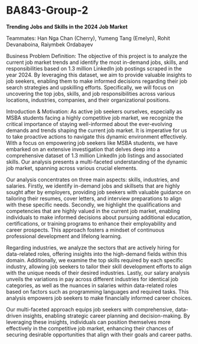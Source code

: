 # BA843-Group-2
**Trending Jobs and Skills in the 2024 Job Market**

Teammates:  Han Nga Chan (Cherry), Yumeng Tang (Emelyn), Rohit Devanaboina, Raiymbek Ordabayev

Business Problem Definition:
The objective of this project is to analyze the current job market trends and identify the most in-demand jobs, skills, and responsibilities based on 1.3 million LinkedIn job postings scraped in the year 2024. By leveraging this dataset, we aim to provide valuable insights to job seekers, enabling them to make informed decisions regarding their job search strategies and upskilling efforts. Specifically, we will focus on uncovering the top jobs, skills, and job responsibilities across various locations, industries, companies, and their organizational positions.

Introduction & Motivation:
As active job seekers ourselves, especially as MSBA students facing a highly competitive job market, we recognize the critical importance of staying well-informed about the ever-evolving demands and trends shaping the current job market. It is imperative for us to take proactive actions to navigate this dynamic environment effectively. With a focus on empowering job seekers like MSBA students, we have embarked on an extensive investigation that delves deep into a comprehensive dataset of 1.3 million LinkedIn job listings and associated skills. Our analysis presents a multi-faceted understanding of the dynamic job market, spanning across various crucial elements.

Our analysis concentrates on three main aspects: skills, industries, and salaries. Firstly, we identify in-demand jobs and skillsets that are highly sought after by employers, providing job seekers with valuable guidance on tailoring their resumes, cover letters, and interview preparations to align with these specific needs. Secondly, we highlight the qualifications and competencies that are highly valued in the current job market, enabling individuals to make informed decisions about pursuing additional education, certifications, or training programs to enhance their employability and career prospects. This approach fosters a mindset of continuous professional development and lifelong learning.

Regarding industries, we analyze the sectors that are actively hiring for data-related roles, offering insights into the high-demand fields within this domain. Additionally, we examine the top skills required by each specific industry, allowing job seekers to tailor their skill development efforts to align with the unique needs of their desired industries. Lastly, our salary analysis unveils the variations in pay across different industries for identical job categories, as well as the nuances in salaries within data-related roles based on factors such as programming languages and required tasks. This analysis empowers job seekers to make financially informed career choices.

Our multi-faceted approach equips job seekers with comprehensive, data-driven insights, enabling strategic career planning and decision-making. By leveraging these insights, individuals can position themselves more effectively in the competitive job market, enhancing their chances of securing desirable opportunities that align with their goals and career paths.
